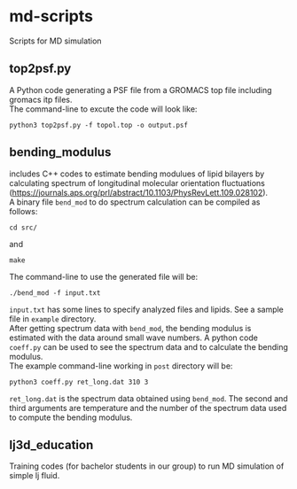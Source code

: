 # md-scripts
Scripts for MD simulation

## top2psf.py  
A Python code generating a PSF file from a GROMACS top file including gromacs itp files.  
The command-line to excute the code will look like:  

    python3 top2psf.py -f topol.top -o output.psf

## bending_modulus
includes C++ codes to estimate bending modulues of lipid bilayers by calculating spectrum of longitudinal molecular
orientation fluctuations (https://journals.aps.org/prl/abstract/10.1103/PhysRevLett.109.028102).  
A binary file `bend_mod` to do spectrum calculation can be compiled as follows:   

    cd src/

and  

    make

The command-line to use the generated file will be:

    ./bend_mod -f input.txt

`input.txt` has some lines to specify analyzed files and lipids. See a sample file in `example` directory.  
After getting spectrum data with `bend_mod`, the bending modulus is estimated with the data around small wave numbers. 
A python code `coeff.py` can be used to see the spectrum data and to calculate the bending modulus.  
The example command-line working in `post` directory will be:  

    python3 coeff.py ret_long.dat 310 3

`ret_long.dat` is the spectrum data obtained using `bend_mod`. The second and third arguments are temperature 
and the number of the spectrum data used to compute the bending modulus.

## lj3d_education  
Training codes (for bachelor students in our group) to run MD simulation of simple lj fluid.  
